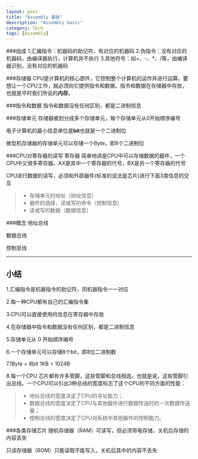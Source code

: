 ```yaml
---
layout: post
title: "Assembly 基础"
description: "Assembly basic"
category: Tech
tags: [Assembly]
---
```



###组成
1.汇编指令：机器码的助记符，有对应的机器码
2.伪指令：没有对应的机器码，由编译器执行，计算机并不执行
3.其他符号：如+、-、*、/等，由编译器识别，没有对应的机器码

###存储器
CPU是计算机的核心部件，它控制整个计算机的运作并进行运算。要想让一个CPU工作，就必须向它提供指令和数据。指令和数据在存储器中存放，也就是平时我们所说的**内存**。

###指令和数据
指令和数据没有任何区别，都是二进制信息

###存储单元
存储器被划分成多个存储单元，每个存储单元从0开始顺序编号

电子计算机的最小信息单位是**bit**也就是一个二进制位

微型机存储器的存储单元可以存储一个Byte，即8个二进制位

###CPU对寄存器的读写
寄存器 简单地讲是CPU中可以存储数据的器件，一个CPU中又很多寄存器。AX是其中一个寄存器的代号，BX是另一个寄存器的代号


CPU进行数据的读写，必须和外部器件(标准的说法是芯片)进行下面3类信息的交互

> * 存储单元的地址（地址信息）
> * 器件的选择，读或写的命令（控制信息）
> * 读或写的数据（数据信息）

###概念
地址总线

数据总线

控制总线

------

## 小结

1.汇编指令是机器指令的助记符，同机器指令一一对应

2.每一种CPU都有自己的汇编指令集

3.CPU可以直接使用的信息在寄存器中存放

4.在存储器中指令和数据没有任何区别，都是二进制信息

5.存储单元从 0 开始顺序编号

6.一个存储单元可以存储8个bit，即8位二进制数

7.1Byte = 8bit 1KB = 1024B

8.每一个CPU 芯片都有许多管脚，这些管脚和总线相连。也就是说，这些管脚引出总线。一个CPU可以引出3种总线的宽度标志了这个CPU的不同方面的性能：

> * 地址总线的宽度决定了CPU的寻址能力；
> * 数据总线的宽度决定了CPU与其他器件进行数据传送时的一次数据传送量；
> * 控制总线的宽度决定了CPU对系统中其他器件的控制能力。

###各类存储芯片
随机存储器（RAM）可读写，但必须带电存储，关机后存储的内容丢失

只读存储器（ROM）只能读取不能写入，关机后其中的内容不丢失

